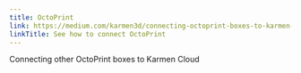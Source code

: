 ```yaml
---
title: OctoPrint
link: https://medium.com/karmen3d/connecting-octoprint-boxes-to-karmen-53afc48ea9b6
linkTitle: See how to connect OctoPrint
---
```


Connecting other OctoPrint boxes to Karmen Cloud
